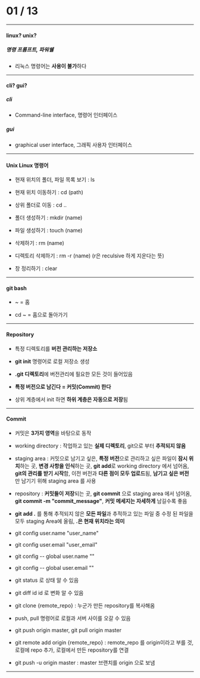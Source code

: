 # 01 / 13

***

#### linux? unix?

##### 명령 프롬프트, 파워쉘

* 리눅스 명령어는 **사용이 불가**하다

***

#### cli? gui?

##### cli

* Command-line interface, 명령어 인터페이스

##### gui

* graphical user interface, 그래픽 사용자 인터페이스

***

#### Unix Linux 명령어

* 현재 위치의 폴더, 파일 목록 보기 : ls

* 현재 위치 이동하기 : cd (path)

* 상위 폴더로 이동 : cd ..

* 폴더 생성하기 : mkdir (name)

* 파일 생성하기 : touch (name)

* 삭제하기 : rm (name)
* 디렉토리 삭제하기 : rm -r (name) (r은 reculsive 하게 지운다는 뜻)
* 창 정리하기 : clear

***

#### git bash

* ~ = 홈

* cd ~ = 홈으로 돌아가기

***

#### Repository

* 특정 디렉토리를 **버전 관리하는 저장소**
* **git init** 명령어로 로컬 저장소 생성
* **.git 디렉토리**에 버전관리에 필요한 모든 것이 들어있음

* **특정 버전으로 남긴다 = 커밋(Commit) 한다**
* 상위 계층에서 init 하면 **하위 계층은 자동으로 저장**됨

***

#### Commit

* 커밋은 **3가지 영역**을 바탕으로 동작
* working directory : 작업하고 있는 **실제 디렉토리**, git으로 부터 **추적되지 않음**
* staging area : 커밋으로 남기고 싶은, **특정 버전**으로 관리하고 싶은 파일이 **잠시 위치**하는 곳, **변경 사항을 인식**하는 곳, **git add**로 working directory 에서 넘어옴, **git의 관리를 받기 시작**함, 이전 버전과 **다른 점이 모두 업로드**됨, **남기고 싶은 버전**만 남기기 위해 staging area 를 사용
* repository : **커밋들이 저장**되는 곳, **git commit** 으로 staging area 에서 넘어옴, **git commit -m "commit_message"**, **커밋 메세지는 자세하게** 남길수록 좋음
* **git add .** 를 통해 추적되지 않은 **모든 파일**과 추적하고 있는 파일 중 수정 된 파일을 모두 staging Area에 올림, **.은 현재 위치라는 의미**

* git config user.name "user_name" 
* git config user.email "user_email"
* git config -- global user.name  ""
* git config -- global user.email ""
* git status 로 상태 알 수 있음
* git diff id id 로 변화 알 수 있음
* git clone {remote_repo} : 누군가 만든 repository를 복사해옴
* push, pull 명령어로 로컬과 서버 사이를 오갈 수 있음
* git push origin master, git pull origin master
* git remote add origin {remote_repo} : remote_repo 를 origin이라고 부를 것, 로컬에 repo 추가, 로컬에서 만든 repository를 연결
* git push -u origin master : master 브랜치를 origin 으로 보냄

***